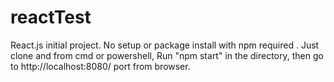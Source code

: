# reactTest
React.js initial project. 
No setup or package install with npm required . 
Just clone and from cmd or powershell, 
Run "npm start" in the directory, 
then go to http://localhost:8080/ port from browser.
